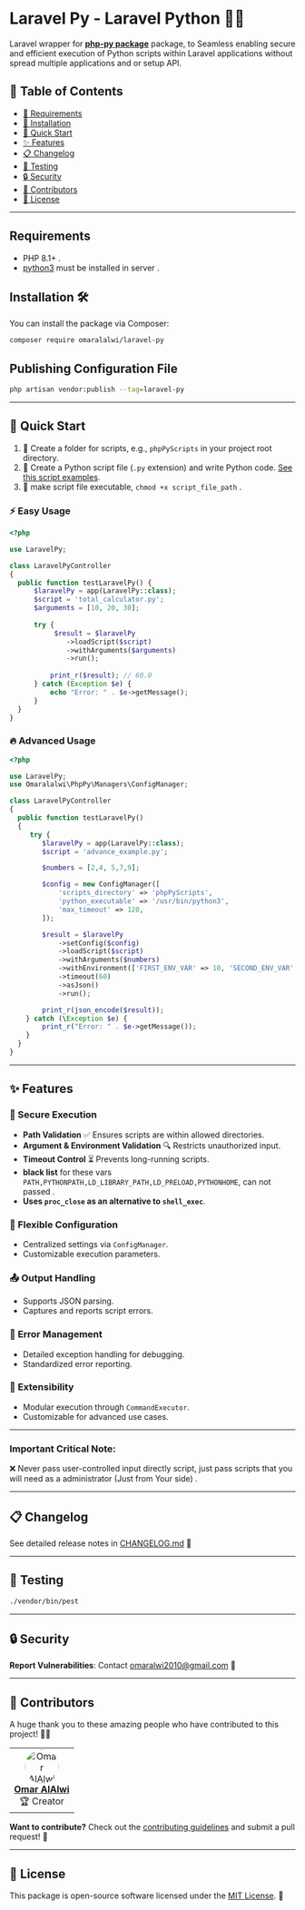 # Laravel Py - Laravel Python 🚀🐍

Laravel wrapper for **[php-py package](https://github.com/omaralalwi/php-py)** package, to Seamless enabling secure and efficient execution of Python scripts within Laravel applications without spread multiple applications and or setup  API.

## 📌 Table of Contents

- [🔧 Requirements](#requirements)
- [🚀 Installation](#installation-)
- [🚀 Quick Start](#-quick-start)
- [✨ Features](#-features)
- [📋 Changelog](#-changelog)
- [🧪 Testing](#-testing)
- [🔒 Security](#-security)
- [🤝 Contributors](#-contributors)
- [📄 License](#-license)


---

## Requirements

- PHP 8.1+ .
- [python3](https://www.python.org/) must be installed in server .

## Installation 🛠️

You can install the package via Composer:

```bash
composer require omaralalwi/laravel-py
```

## Publishing Configuration File

```bash
php artisan vendor:publish --tag=laravel-py
```

---

## 🚀 Quick Start

1. 📂 Create a folder for scripts, e.g., `phpPyScripts` in your project root directory.
2. 📝 Create a Python script file (`.py` extension) and write Python code. [See this script examples](https://github.com/omaralalwi/php-py/tree/master/example-scripts).
3. 🔧 make script file executable, `chmod +x script_file_path` .

### ⚡ Easy Usage

```php
<?php

use LaravelPy;

class LaravelPyController
{
  public function testLaravelPy() {
      $laravelPy = app(LaravelPy::class);
      $script = 'total_calculator.py';
      $arguments = [10, 20, 30];
          
      try {
           $result = $laravelPy
              ->loadScript($script)
              ->withArguments($arguments)
              ->run();
              
          print_r($result); // 60.0
      } catch (Exception $e) {
          echo "Error: " . $e->getMessage();
      }
  }
}
```

### 🔥 Advanced Usage

```php
<?php

use LaravelPy;
use Omaralalwi\PhpPy\Managers\ConfigManager;

class LaravelPyController
{
  public function testLaravelPy() 
  {
     try {
        $laravelPy = app(LaravelPy::class);
        $script = 'advance_example.py';

        $numbers = [2,4, 5,7,9];

        $config = new ConfigManager([
            'scripts_directory' => 'phpPyScripts',
            'python_executable' => '/usr/bin/python3',
            'max_timeout' => 120,
        ]);

        $result = $laravelPy
            ->setConfig($config)
            ->loadScript($script)
            ->withArguments($numbers)
            ->withEnvironment(['FIRST_ENV_VAR' => 10, 'SECOND_ENV_VAR' => 'second var value'])
            ->timeout(60)
            ->asJson()
            ->run();

        print_r(json_encode($result));
    } catch (\Exception $e) {
        print_r("Error: " . $e->getMessage());
    }
  }
}
```

---

## ✨ Features

### 🔐 Secure Execution
- **Path Validation** ✅ Ensures scripts are within allowed directories.
- **Argument & Environment Validation** 🔍 Restricts unauthorized input.
- **Timeout Control** ⏳ Prevents long-running scripts.
- **black list** for these vars `PATH,PYTHONPATH,LD_LIBRARY_PATH,LD_PRELOAD,PYTHONHOME`, can not passed . 
- **Uses `proc_close` as an alternative to `shell_exec`**.

### 🔧 Flexible Configuration
- Centralized settings via `ConfigManager`.
- Customizable execution parameters.

### 📤 Output Handling
- Supports JSON parsing.
- Captures and reports script errors.

### 🚨 Error Management
- Detailed exception handling for debugging.
- Standardized error reporting.

### 🔌 Extensibility
- Modular execution through `CommandExecutor`.
- Customizable for advanced use cases.

---
### Important Critical Note: 

❌ Never pass user-controlled input directly script, just pass scripts that you will need as a administrator (Just from Your side) .

---

## 📋 Changelog

See detailed release notes in [CHANGELOG.md](CHANGELOG.md) 📜

---

## 🧪 Testing

```bash
./vendor/bin/pest
```

---

## 🔒 Security

**Report Vulnerabilities**: Contact [omaralwi2010@gmail.com](mailto:omaralwi2010@gmail.com) 📩

---

## 🤝 Contributors

A huge thank you to these amazing people who have contributed to this project! 🎉💖

<table>
  <tr>
    <td align="center">
      <a href="https://github.com/omaralalwi">
        <img src="https://avatars.githubusercontent.com/u/25439498?v=4" width="60px;" style="border-radius:50%;" alt="Omar AlAlwi"/>
        <br />
        <b>Omar AlAlwi</b>
      </a>
      <br />
      🏆 Creator
    </td>
  </tr>
</table>

**Want to contribute?** Check out the [contributing guidelines](./CONTRIBUTING.md) and submit a pull request! 🚀

---

## 📄 License

This package is open-source software licensed under the [MIT License](LICENSE.md). 📜


